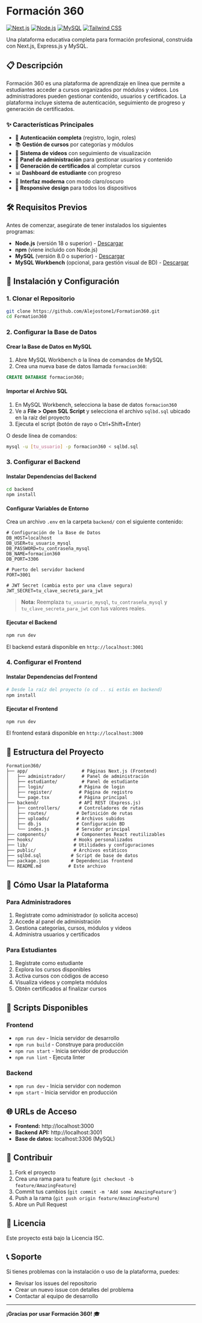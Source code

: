 # Formación 360

[![Next.js](https://img.shields.io/badge/Next.js-14.2.5-black)](https://nextjs.org/)
[![Node.js](https://img.shields.io/badge/Node.js-18+-green)](https://nodejs.org/)
[![MySQL](https://img.shields.io/badge/MySQL-8.0+-blue)](https://www.mysql.com/)
[![Tailwind CSS](https://img.shields.io/badge/Tailwind_CSS-3.4+-38B2AC)](https://tailwindcss.com/)

Una plataforma educativa completa para formación profesional, construida con Next.js, Express.js y MySQL.

## 📋 Descripción

Formación 360 es una plataforma de aprendizaje en línea que permite a estudiantes acceder a cursos organizados por módulos y videos. Los administradores pueden gestionar contenido, usuarios y certificados. La plataforma incluye sistema de autenticación, seguimiento de progreso y generación de certificados.

### ✨ Características Principales

- 🔐 **Autenticación completa** (registro, login, roles)
- 📚 **Gestión de cursos** por categorías y módulos
- 🎥 **Sistema de videos** con seguimiento de visualización
- 👥 **Panel de administración** para gestionar usuarios y contenido
- 📜 **Generación de certificados** al completar cursos
- 📊 **Dashboard de estudiante** con progreso
- 🎨 **Interfaz moderna** con modo claro/oscuro
- 📱 **Responsive design** para todos los dispositivos

## 🛠️ Requisitos Previos

Antes de comenzar, asegúrate de tener instalados los siguientes programas:

- **Node.js** (versión 18 o superior) - [Descargar](https://nodejs.org/)
- **npm** (viene incluido con Node.js)
- **MySQL** (versión 8.0 o superior) - [Descargar](https://www.mysql.com/)
- **MySQL Workbench** (opcional, para gestión visual de BD) - [Descargar](https://www.mysql.com/products/workbench/)

## 🚀 Instalación y Configuración

### 1. Clonar el Repositorio

```bash
git clone https://github.com/Alejostone1/Formation360.git
cd Formation360
```

### 2. Configurar la Base de Datos

#### Crear la Base de Datos en MySQL

1. Abre MySQL Workbench o la línea de comandos de MySQL
2. Crea una nueva base de datos llamada `formacion360`:

```sql
CREATE DATABASE formacion360;
```

#### Importar el Archivo SQL

1. En MySQL Workbench, selecciona la base de datos `formacion360`
2. Ve a **File > Open SQL Script** y selecciona el archivo `sqlbd.sql` ubicado en la raíz del proyecto
3. Ejecuta el script (botón de rayo o Ctrl+Shift+Enter)

O desde línea de comandos:

```bash
mysql -u [tu_usuario] -p formacion360 < sqlbd.sql
```

### 3. Configurar el Backend

#### Instalar Dependencias del Backend

```bash
cd backend
npm install
```

#### Configurar Variables de Entorno

Crea un archivo `.env` en la carpeta `backend/` con el siguiente contenido:

```env
# Configuración de la Base de Datos
DB_HOST=localhost
DB_USER=tu_usuario_mysql
DB_PASSWORD=tu_contraseña_mysql
DB_NAME=formacion360
DB_PORT=3306

# Puerto del servidor backend
PORT=3001

# JWT Secret (cambia esto por una clave segura)
JWT_SECRET=tu_clave_secreta_para_jwt
```

> **Nota:** Reemplaza `tu_usuario_mysql`, `tu_contraseña_mysql` y `tu_clave_secreta_para_jwt` con tus valores reales.

#### Ejecutar el Backend

```bash
npm run dev
```

El backend estará disponible en `http://localhost:3001`

### 4. Configurar el Frontend

#### Instalar Dependencias del Frontend

```bash
# Desde la raíz del proyecto (o cd .. si estás en backend)
npm install
```

#### Ejecutar el Frontend

```bash
npm run dev
```

El frontend estará disponible en `http://localhost:3000`

## 📁 Estructura del Proyecto

```
Formation360/
├── app/                    # Páginas Next.js (Frontend)
│   ├── administrador/      # Panel de administración
│   ├── estudiante/         # Panel de estudiante
│   ├── login/             # Página de login
│   ├── register/          # Página de registro
│   └── page.tsx           # Página principal
├── backend/               # API REST (Express.js)
│   ├── controllers/       # Controladores de rutas
│   ├── routes/           # Definición de rutas
│   ├── uploads/          # Archivos subidos
│   ├── db.js             # Configuración BD
│   └── index.js          # Servidor principal
├── components/           # Componentes React reutilizables
├── hooks/               # Hooks personalizados
├── lib/                 # Utilidades y configuraciones
├── public/              # Archivos estáticos
├── sqlbd.sql           # Script de base de datos
├── package.json        # Dependencias frontend
└── README.md          # Este archivo
```

## 🎯 Cómo Usar la Plataforma

### Para Administradores

1. Regístrate como administrador (o solicita acceso)
2. Accede al panel de administración
3. Gestiona categorías, cursos, módulos y videos
4. Administra usuarios y certificados

### Para Estudiantes

1. Regístrate como estudiante
2. Explora los cursos disponibles
3. Activa cursos con códigos de acceso
4. Visualiza videos y completa módulos
5. Obtén certificados al finalizar cursos

## 🔧 Scripts Disponibles

### Frontend
- `npm run dev` - Inicia servidor de desarrollo
- `npm run build` - Construye para producción
- `npm run start` - Inicia servidor de producción
- `npm run lint` - Ejecuta linter

### Backend
- `npm run dev` - Inicia servidor con nodemon
- `npm start` - Inicia servidor en producción

## 🌐 URLs de Acceso

- **Frontend:** http://localhost:3000
- **Backend API:** http://localhost:3001
- **Base de datos:** localhost:3306 (MySQL)

## 🤝 Contribuir

1. Fork el proyecto
2. Crea una rama para tu feature (`git checkout -b feature/AmazingFeature`)
3. Commit tus cambios (`git commit -m 'Add some AmazingFeature'`)
4. Push a la rama (`git push origin feature/AmazingFeature`)
5. Abre un Pull Request

## 📝 Licencia

Este proyecto está bajo la Licencia ISC.

## 📞 Soporte

Si tienes problemas con la instalación o uso de la plataforma, puedes:

- Revisar los issues del repositorio
- Crear un nuevo issue con detalles del problema
- Contactar al equipo de desarrollo

---

**¡Gracias por usar Formación 360!** 🎓

